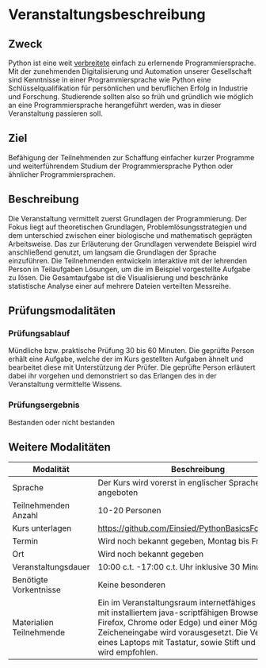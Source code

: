 # Veranstaltungsbeschreibung

## Zweck

Python ist eine weit [verbreitete](https://github.blog/news-insights/octoverse/octoverse-2024/) einfach zu erlernende Programmiersprache. Mit der zunehmenden Digitalisierung und Automation unserer Gesellschaft sind Kenntnisse in einer Programmiersprache wie Python eine Schlüsselqualifikation für persönlichen und beruflichen Erfolg in Industrie und Forschung. Studierende sollten also so früh und gründlich wie möglich an eine Programmiersprache herangeführt werden, was in dieser Veranstaltung passieren soll.

## Ziel

Befähigung der Teilnehmenden zur Schaffung einfacher kurzer Programme und weiterführendem Studium der Programmiersprache Python oder ähnlicher Programmiersprachen.

## Beschreibung

Die Veranstaltung vermittelt zuerst Grundlagen der Programmierung. Der Fokus liegt auf theoretischen Grundlagen, Problemlösungsstrategien und dem unterschied zwischen einer biologische und mathematisch geprägten Arbeitsweise. 
Das zur Erläuterung der Grundlagen verwendete Beispiel wird anschließend genutzt, um langsam die Grundlagen der Sprache einzuführen.
Die Teilnehmenden entwickeln interaktive mit der lehrenden Person in Teilaufgaben Lösungen, um die im Beispiel vorgestellte Aufgabe zu lösen. Die Gesamtaufgabe ist die Visualisierung und beschränke statistische Analyse einer auf mehrere Dateien verteilten Messreihe.

## Prüfungsmodalitäten

### Prüfungsablauf

Mündliche bzw. praktische Prüfung 30 bis 60 Minuten. Die geprüfte Person erhält eine Aufgabe, welche der im Kurs gestellten Aufgaben ähnelt und bearbeitet diese mit Unterstützung der Prüfer. Die geprüfte Person erläutert dabei ihr vorgehen und demonstriert so das Erlangen des in der Veranstaltung vermittelte Wissens.

### Prüfungsergebnis

Bestanden oder nicht bestanden

## Weitere Modalitäten

| Modalität                | Beschreibung                                          |
| ------------------------ | ----------------------------------------------------- |
| Sprache                  | Der Kurs wird vorerst in englischer Sprache angeboten |
| Teilnehmenden Anzahl     | 10-20 Personen                                        |
| Kurs unterlagen          | https://github.com/Einsied/PythonBasicsForBiologists  |
| Termin                   | Wird noch bekannt gegeben, Montag bis Freitag         |
| Ort                      | Wird noch bekannt gegeben                             |
| Veranstaltungsdauer      | 10:00 c.t. -17:00 c.t. Uhr inklusive 30 Minuten Pause |
| Benötigte Vorkentnisse   | Keine besonderen                                      |
| Materialien Teilnehmende | Ein im Veranstaltungsraum internetfähiges Endgerät mit installiertem  java-scriptfähigen Browser (z.B. Firefox, Chrome oder Edge) und einer Möglichkeit zur Zeicheneingabe wird vorausgesetzt. Die Verwendung eines Laptops mit Tastatur, sowie Stift und Papier wird empfohlen. |

